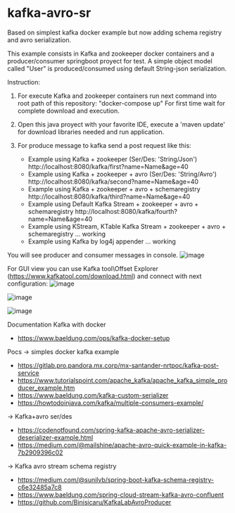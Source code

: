 # kafka-avro-sr
Based on simplest kafka docker example but now adding schema registry and avro serialization.

This example consists in Kafka and zookeeper docker containers and a producer/consumer springboot proyect for test. A simple object model called "User" is produced/consumed using default String-json serialization.

Instruction:
1. For execute Kafka and zookeeper containers run next command into root path of this repository: 
                    "docker-compose up"
For first time wait for complete download and execution.


2. Open this java proyect with your favorite IDE, execute a 'maven update' for download libraries needed and run application.

3. For produce message to kafka send a post request like this:
     - Example using Kafka + zookeeper (Ser/Des: 'String/Json')  
                  http://localhost:8080/kafka/first?name=Name&age=40
     - Example using Kafka + zookeeper + avro (Ser/Des: 'String/Avro')
                  http://localhost:8080/kafka/second?name=Name&age=40
     - Example using Kafka + zookeeper + avro + schemaregistry
                  http://localhost:8080/kafka/third?name=Name&age=40
     - Example using Default Kafka Stream + zookeeper + avro + schemaregistry
                  http://localhost:8080/kafka/fourth?name=Name&age=40
     - Example using KStream, KTable Kafka Stream + zookeeper + avro + schemaregistry
     ... working
     - Example using Kafka by log4j appender
     ... working

You will see producer and consumer messages in console.
![image](https://user-images.githubusercontent.com/67773113/162332090-faee582f-aa28-4d95-8f0e-9c880abee509.png)

For GUI view you can use Kafka tool\Offset Explorer (https://www.kafkatool.com/download.html) and connect with next configuration:
![image](https://user-images.githubusercontent.com/67773113/162332572-b2e13564-4449-4110-9dfe-33971bc8fd4e.png)

![image](https://user-images.githubusercontent.com/67773113/162332606-263473bb-af89-4166-bd02-6953690cd411.png)

![image](https://user-images.githubusercontent.com/67773113/162332686-c534bc3f-7a6a-4f0c-8097-90681d038c4c.png)

Documentation
Kafka with docker
- https://www.baeldung.com/ops/kafka-docker-setup

Pocs
-> simples docker kafka example
- https://gitlab.pro.pandora.mx.corp/mx-santander-nrtpoc/kafka-post-service
- https://www.tutorialspoint.com/apache_kafka/apache_kafka_simple_producer_example.htm
- https://www.baeldung.com/kafka-custom-serializer
- https://howtodoinjava.com/kafka/multiple-consumers-example/

-> Kafka+avro ser/des
- https://codenotfound.com/spring-kafka-apache-avro-serializer-deserializer-example.html
- https://medium.com/@mailshine/apache-avro-quick-example-in-kafka-7b2909396c02

-> Kafka avro stream schema registry
- https://medium.com/@sunilvb/spring-boot-kafka-schema-registry-c6e32485a7c8
- https://www.baeldung.com/spring-cloud-stream-kafka-avro-confluent
- https://github.com/Binisicaru/KafkaLabAvroProducer
